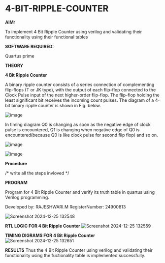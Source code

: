 # 4-BIT-RIPPLE-COUNTER

**AIM:**

To implement  4 Bit Ripple Counter using verilog and validating their functionality using their functional tables

**SOFTWARE REQUIRED:**

Quartus prime

**THEORY**

**4 Bit Ripple Counter**

A binary ripple counter consists of a series connection of complementing flip-flops (T or JK type), with the output of each flip-flop connected to the Clock Pulse input of the next higher-order flip-flop. The flip-flop holding the least significant bit receives the incoming count pulses. The diagram of a 4-bit binary ripple counter is shown in Fig. below.

![image](https://github.com/naavaneetha/4-BIT-RIPPLE-COUNTER/assets/154305477/cb4b74d4-31ab-4359-95d0-d22e67daba13)

In timing diagram Q0 is changing as soon as the negative edge of clock pulse is encountered, Q1 is changing when negative edge of Q0 is encountered(because Q0 is like clock pulse for second flip flop) and so on.

![image](https://github.com/naavaneetha/4-BIT-RIPPLE-COUNTER/assets/154305477/a573a7d6-014e-4e54-93e6-e2ac9530960b)

![image](https://github.com/naavaneetha/4-BIT-RIPPLE-COUNTER/assets/154305477/85e1958a-2fc1-49bb-9a9f-d58ccbf3663c)

**Procedure**

/* write all the steps invloved */

**PROGRAM**

Program for 4 Bit Ripple Counter and verify its truth table in quartus using Verilog programming.

Developed by: RAJESHWARI.M RegisterNumber: 24900813

![Screenshot 2024-12-25 132548](https://github.com/user-attachments/assets/225eb79e-ed09-4c2c-9e5d-57dd99ef4419)


**RTL LOGIC FOR 4 Bit Ripple Counter**
![Screenshot 2024-12-25 132559](https://github.com/user-attachments/assets/3a170be0-97d1-4217-823f-411797d86600)

 
**TIMING DIGRAMS FOR 4 Bit Ripple Counter**
![Screenshot 2024-12-25 132651](https://github.com/user-attachments/assets/4d0a6834-1fbd-4940-8b20-27b156971f89)


**RESULTS**
Thus the 4 Bit Ripple Counter using verilog and validating their functionality using the fuctionality table is implemented successfully.
